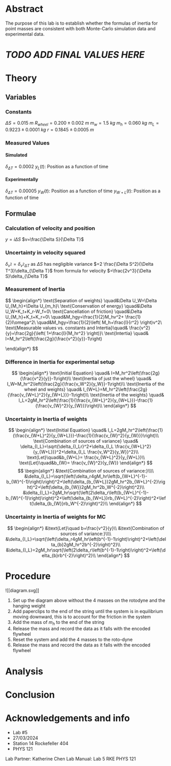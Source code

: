 # Abstract

The purpose of this lab is to establish whether the formulas of inertia for point masses are consistent with both Monte-Carlo simulation data and experimental data.

# ***TODO ADD FINAL VALUES HERE***

# Theory

## Variables

### Constants

$\Delta S=0.015~ m$
$R_{wheel}=0.200\pm0.002~ m$
$m_w=1.5~ kg$
$m_h=0.060~ kg$
$m_L=0.9223\pm0.0001~ kg$
$r=0.1845\pm0.0005~ m$

### Measured Values

#### Simulated

$\delta_{\Delta T}=0.0002$
$y_L(t)$: Position as a function of time

#### Experimentally

$\delta_{\Delta T}=0.00005$
$y_W(t)$: Position as a function of time
$y_{W+L}(t)$: Position as a function of time

## Formulae

### Calculation of velocity and position

$y=i\Delta S$
$v=\frac{\Delta S}{\Delta T}$

### Uncertainty in velocity squared

$\delta_{v^2}=\delta_{v^2\Delta T}$ as $\Delta S$ has negligible variance
$=2 \frac{\Delta S^2}{\Delta T^3}\delta_{\Delta T}$ from formula for velocity
$=\frac{2v^3}{\Delta S}\delta_{\Delta T}$

### Measurement of Inertia

$$
\begin{align*}
\text{Separation of weights} \quad&\Delta U_W=\Delta U_{M_h}+\Delta U_{m_h}\\
\text{Conservation of energy} \quad&\Delta U_W+K_t+K_r-W_f=0\\
\text{Cancellation of friction} \quad&\Delta U_{M_h}+K_t+K_r=0\\
\quad&M_hgy=\frac{1}{2}M_hv^2+ \frac{1}{2}I\omega^2\\
\quad&M_hgy=\frac{1}{2}\left( M_h+\frac{I}{r^2} \right)v^2\\
\text{Measurable values vs. constants and Intertia}\quad& \frac{v^2}{y}=\frac{2g}{\left( 1+\frac{I}{M_hr^2} \right)}\\
\text{Intertia} \quad& I=M_hr^2\left(\frac{2g}{\frac{v^2}{y}}-1\right)

\end{align*}
$$

### Difference in Inertia for experimental setup

$$
\begin{align*}
\text{Initial Equation} \quad& I=M_hr^2\left(\frac{2g}{\frac{v^2}{y}}-1\right)\\
\text{Inertia of just the wheel} \quad& I_W=M_hr^2\left(\frac{2g}{\frac{v_W^2}{y_W}}-1\right)\\
\text{Inertia of the wheel and weights} \quad& I_{W+L}=M_hr^2\left(\frac{2g}{\frac{v_{W+L}^2}{y_{W+L}}}-1\right)\\
\text{Inertia of the weights} \quad& I_L=2gM_hr^2\left(\frac{1}{\frac{v_{W+L}^2}{y_{W+L}}}-\frac{1}{\frac{v_{W}^2}{y_{W}}}\right)\\
\end{align*}
$$

### Uncertainty in Inertia of weights

$$
\begin{align*}
\text{Initial Equation} \quad& I_L=2gM_hr^2\left(\frac{1}{\frac{v_{W+L}^2}{y_{W+L}}}-\frac{1}{\frac{v_{W}^2}{y_{W}}}\right)\\
\text{Combination of sources of variance} \quad& \delta_{I_L}=\sqrt{\delta_{I_Lr}^2+\delta_{I_L \frac{v_{W+L}^2}{y_{W+L}}}^2+\delta_{I_L \frac{v_W^2}{y_W}}^2}\\
\text{Let}\quad&b_{W+L}= \frac{v_{W+L}^2}{y_{W+L}}\\
\text{Let}\quad&b_{W}= \frac{v_{W}^2}{y_{W}}
\end{align*}
$$
$$
\begin{align*}
&\text{Combination of sources of variance:}\\\\
&\delta_{I_L}=\sqrt{\left(\delta_r4gM_hr\left(b_{W+L}^{-1}-b_{W}^{-1}\right)\right)^2+\left(\delta_{b_{W+L}}2gM_hr^2b_{W+L}^{-2}\right)^2+\left(\delta_{b_{W}}2gM_hr^2b_W^{-2}\right)^2}\\
&\delta_{I_L}=2gM_hr\sqrt{\left(2\delta_r\left(b_{W+L}^{-1}-b_{W}^{-1}\right)\right)^2+\left(\delta_{b_{W+L}}rb_{W+L}^{-2}\right)^2+\left(\delta_{b_{W}}rb_W^{-2}\right)^2}\\
\end{align*}
$$

### Uncertainty in Inertia of weights for MC

$$
\begin{align*}
&\text{Let}\quad b=\frac{v^2}{y}\\
&\text{Combination of sources of variance:}\\\\
&\delta_{I_L}=\sqrt{\left(\delta_r4gM_hr\left(b^{-1}-1\right)\right)^2+\left(\delta_{b}2gM_hr^2b^{-2}\right)^2}\\
&\delta_{I_L}=2gM_hr\sqrt{\left(2\delta_r\left(b^{-1}-1\right)\right)^2+\left(\delta_{b}rb^{-2}\right)^2}\\
\end{align*}
$$

# Procedure

![[diagram.svg]]

1. Set up the diagram above without the 4 masses on the rotodyne and the hanging weight
2. Add paperclips to the end of the string until the system is in equilibrium moving downward, this is to account for the friction in the system
3. Add the mass of $m_h$ to the end of the string
4. Release the mass and record the data as it falls with the encoded flywheel
5. Reset the system and add the 4 masses to the roto-dyne
6. Release the mass and record the data as it falls with the encoded flywheel

# Analysis

# Conclusion


# Acknowledgements and info

- Lab #5
- 27/03/2024
- Station 14 Rockefeller 404
- PHYS 121

Lab Partner: Katherine Chen
Lab Manual: Lab 5 RKE PHYS 121

